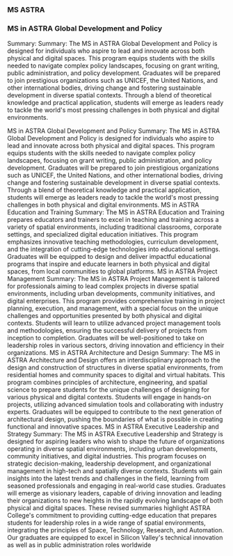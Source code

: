 ### MS ASTRA
### MS in ASTRA Global Development and Policy
Summary:
 Summary:
The MS in ASTRA Global Development and Policy is designed for individuals who aspire to lead and innovate across both physical and digital spaces. This program equips students with the skills needed to navigate complex policy landscapes, focusing on grant writing, public administration, and policy development. Graduates will be prepared to join prestigious organizations such as UNICEF, the United Nations, and other international bodies, driving change and fostering sustainable development in diverse spatial contexts. Through a blend of theoretical knowledge and practical application, students will emerge as leaders ready to tackle the world's most pressing challenges in both physical and digital environments.

MS in ASTRA Global Development and Policy
Summary:
The MS in ASTRA Global Development and Policy is designed for individuals who aspire to lead and innovate across both physical and digital spaces. This program equips students with the skills needed to navigate complex policy landscapes, focusing on grant writing, public administration, and policy development. Graduates will be prepared to join prestigious organizations such as UNICEF, the United Nations, and other international bodies, driving change and fostering sustainable development in diverse spatial contexts. Through a blend of theoretical knowledge and practical application, students will emerge as leaders ready to tackle the world's most pressing challenges in both physical and digital environments.
MS in ASTRA Education and Training
Summary:
The MS in ASTRA Education and Training prepares educators and trainers to excel in teaching and training across a variety of spatial environments, including traditional classrooms, corporate settings, and specialized digital education initiatives. This program emphasizes innovative teaching methodologies, curriculum development, and the integration of cutting-edge technologies into educational settings. Graduates will be equipped to design and deliver impactful educational programs that inspire and educate learners in both physical and digital spaces, from local communities to global platforms.
MS in ASTRA Project Management
Summary:
The MS in ASTRA Project Management is tailored for professionals aiming to lead complex projects in diverse spatial environments, including urban developments, community initiatives, and digital enterprises. This program provides comprehensive training in project planning, execution, and management, with a special focus on the unique challenges and opportunities presented by both physical and digital contexts. Students will learn to utilize advanced project management tools and methodologies, ensuring the successful delivery of projects from inception to completion. Graduates will be well-positioned to take on leadership roles in various sectors, driving innovation and efficiency in their organizations.
MS in ASTRA Architecture and Design
Summary:
The MS in ASTRA Architecture and Design offers an interdisciplinary approach to the design and construction of structures in diverse spatial environments, from residential homes and community spaces to digital and virtual habitats. This program combines principles of architecture, engineering, and spatial science to prepare students for the unique challenges of designing for various physical and digital contexts. Students will engage in hands-on projects, utilizing advanced simulation tools and collaborating with industry experts. Graduates will be equipped to contribute to the next generation of architectural design, pushing the boundaries of what is possible in creating functional and innovative spaces.
MS in ASTRA Executive Leadership and Strategy
Summary:
The MS in ASTRA Executive Leadership and Strategy is designed for aspiring leaders who wish to shape the future of organizations operating in diverse spatial environments, including urban developments, community initiatives, and digital industries. This program focuses on strategic decision-making, leadership development, and organizational management in high-tech and spatially diverse contexts. Students will gain insights into the latest trends and challenges in the field, learning from seasoned professionals and engaging in real-world case studies. Graduates will emerge as visionary leaders, capable of driving innovation and leading their organizations to new heights in the rapidly evolving landscape of both physical and digital spaces.
These revised summaries highlight ASTRA College's commitment to providing cutting-edge education that prepares students for leadership roles in a wide range of spatial environments, integrating the principles of Space, Technology, Research, and Automation. Our graduates are equipped to excel in Silicon Valley's technical innovation as well as in public administration roles worldwide
